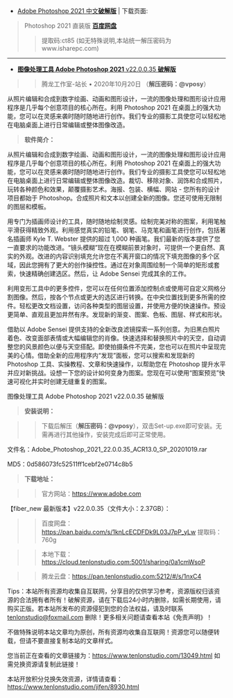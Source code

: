 - [Adobe Photoshop 2021 中文**破解版**](https://www.isharepc.com/files/10255.html) | 下载页面: 

> Photoshop 2021 直装版  [**百度网盘**](https://pan.baidu.com/s/1w7_nK5b_DubO_csVY9r4vg) 
>> 提取码:ct85 (如无特殊说明,本站统一解压密码为www.isharepc.com)

--------------------------------------------------------------------------------------------------------

- [**图像处理工具 Adobe Photoshop 2021** v22.0.0.35 **破解版**](https://www.tenlonstudio.com/13049.html)

 >> 腾龙工作室-站长 • 2020年10月20日 （**解压密码：@vposy**）

 
从照片编辑和合成到数字绘画、动画和图形设计，一流的图像处理和图形设计应用程序是几乎每个创意项目的核心所在。利用 Photoshop 2021 在桌面上的强大功能，您可以在灵感来袭时随时随地进行创作。我们专业的摄影工具使您可以轻松地在电脑桌面上进行日常编辑或整体图像改造。

> **软件简介：**

从照片编辑和合成到数字绘画、动画和图形设计，一流的图像处理和图形设计应用程序是几乎每个创意项目的核心所在。利用 Photoshop 2021 在桌面上的强大功能，您可以在灵感来袭时随时随地进行创作。我们专业的摄影工具使您可以轻松地在电脑桌面上进行日常编辑或整体图像改造。裁切、移除对象、润饰和合成照片，玩转各种颜色和效果，颠覆摄影艺术。海报、包装、横幅、网站 - 您所有的设计项目都始于 Photoshop。合成照片和文本以创建全新的图像。您还可使用无限制的图层和模板。

用专门为插画师设计的工具，随时随地绘制灵感。绘制完美对称的图案，利用笔触平滑获得精致外观。利用感觉真实的铅笔、钢笔、马克笔和画笔进行创作，包括著名插画师 Kyle T. Webster 提供的超过 1,000 种画笔。我们最新的版本提供了您一直要求的功能改进。“镜头模糊”现在在模糊前景对象时，可提供一个更自然、真实的外观。改进的内容识别填充允许您在不离开窗口的情况下填充图像的多个区域，因此您拥有了更大的创作操控性。通过在对象周围绘制一个简单的矩形或套索，快速精确创建选区。然后，让 Adobe Sensei 完成其余的工作。

利用变形工具中的更多控件，您可以在任何位置添加控制点或使用可自定义网格分割图像。然后，按各个节点或更大的选区进行转换。在中央位置找到更多所需的控件。轻松更改文档设置，访问各种类型的图层设置，并使用方便的快速操作。预设更简单、直观且更加井然有序。发现新的渐变、图案、色板、图层、样式和形状。

借助以 Adobe Sensei 提供支持的全新改良滤镜探索一系列创意。为旧黑白照片着色、改变面部表情或大幅编辑您的肖像。快速选择和替换照片中的天空，自动调整您的风景颜色以便与天空搭配。即使拍摄条件不完美，您也可以在照片中呈现完美的心情。借助全新的应用程序内“发现”面板，您可以搜索和发现新的 Photoshop 工具、实操教程、文章和快速操作，以帮助您在 Photoshop 提升水平并应对新挑战。设想一下您的设计如何变身为图案。您现在可以使用“图案预览”快速可视化并实时创建无缝重复的图案。

图像处理工具 Adobe Photoshop 2021 v22.0.0.35 破解版

> **安装说明：**

 >> 下载后解压（**解压密码：@vposy**），双击Set-up.exe即可安装。无需再进行其他操作，安装完成后即可正常使用。

文件名：Adobe_Photoshop_2021_22.0.0.35_ACR13.0_SP_20201019.rar

MD5：0d586073fc52511ff1cebf2e0714c8b5

> **下载地址：**

> >  官方网站：https://www.adobe.com

【fiber_new 最新版本】v22.0.0.35（文件大小：2.37GB）：

>>   百度网盘：https://pan.baidu.com/s/1knLcECDFDk9L03J7pP_yLw 提取码：760g

>>   本地下载：https://cloud.tenlonstudio.com:5001/sharing/0a1cmWsoP

>>   腾龙云盘：https://pan.tenlonstudio.com:5212/#/s/1nxC4

Tips：本站所有资源均收集自互联网，分享目的仅供学习参考，资源版权归该资源的合法拥有者所有！破解资源，请在下载后24小时内删除，如需长期使用，请购买正版。若本站所发布的资源侵犯到您的合法权益，请及时联系 tenlonstudio@foxmail.com 删除！更多相关问题请查看本站《免责声明》！ 

不做特殊说明本站文章均为原创，所有资源均收集自互联网！资源您可以随便转载，但请不要直接复制本站的文章样式。

您当前正在查看的文章链接为：https://www.tenlonstudio.com/13049.html 如需兑换资源请复制此链接！

本站开放积分兑换失效资源，详情请查看：https://www.tenlonstudio.com/jifen/8930.html


